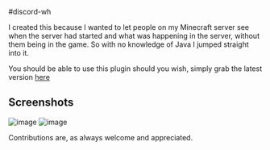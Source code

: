 #discord-wh

I created this because I wanted to let people on my Minecraft server see when the server had started and what was happening in the server, without them being in the game. So with no knowledge of Java I jumped straight into it.

You should be able to use this plugin should you wish, simply grab the latest version [here](https://github.com/ZackaryH8/discord-wh/releases)

## Screenshots
![image](https://user-images.githubusercontent.com/40175773/114211856-1053d280-9959-11eb-9a87-d5d097d4e15d.png)
![image](https://user-images.githubusercontent.com/40175773/114234467-b5c96f00-9976-11eb-921d-f368af7fa5d7.png)


Contributions are, as always welcome and appreciated.

